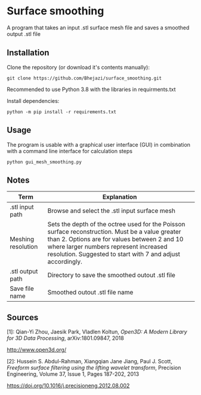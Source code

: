 # Surface smoothing
A program that takes an input .stl surface mesh file and saves a smoothed output .stl file

## Installation
Clone the repository (or download it's contents manually):
```shell
git clone https://github.com/Bhejazi/surface_smoothing.git
```
Recommended to use Python 3.8 with the libraries in requirments.txt

Install dependencies:
```shell
python -m pip install -r requirements.txt
```

## Usage
The program is usable with a graphical user interface (GUI) in combination with a command line interface for calculation steps
```shell
python gui_mesh_smoothing.py
```

## Notes
| Term | Explanation |
|------|-------------|
| .stl input path | Browse and select the .stl input surface mesh |
| Meshing resolution  | Sets the depth of the octree used for the Poisson surface reconstruction. Must be a value greater than 2. Options are for values between 2 and 10 where larger numbers represent increased resolution. Suggested to start with 7 and adjust accordingly. |
| .stl output path | Directory to save the smoothed outout .stl file |
| Save file name | Smoothed outout .stl file name |


## Sources
[1]: Qian-Yi Zhou, Jaesik Park, Vladlen Koltun, _Open3D: A Modern Library for 3D Data Processing_, arXiv:1801.09847, 2018

http://www.open3d.org/

[2]: Hussein S. Abdul-Rahman, Xiangqian Jane Jiang, Paul J. Scott, _Freeform surface filtering using the lifting wavelet transform_, Precision Engineering, Volume 37, Issue 1, Pages 187-202, 2013

https://doi.org/10.1016/j.precisioneng.2012.08.002
